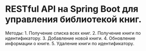 <h1>RESTful API на Spring Boot для управления библиотекой книг.</h1>
 Методы:
1.	Получение списка всех книг.
2.	Получение книги по идентификатору.
3.	Добавление новой книги.
4.	Обновление информации о книге.
5.	Удаление книги по идентификатору.
